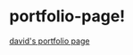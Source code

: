 # portfolio-page!
[david's portfolio page](https://user-images.githubusercontent.com/46662617/233066844-226a9107-0025-4673-8a04-a9d44f2366e1.jpg)
